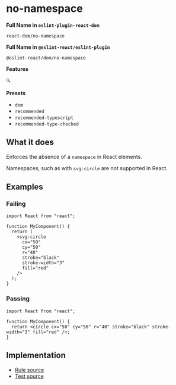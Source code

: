 # no-namespace

**Full Name in `eslint-plugin-react-dom`**

```plain copy
react-dom/no-namespace
```

**Full Name in `@eslint-react/eslint-plugin`**

```plain copy
@eslint-react/dom/no-namespace
```

**Features**

`🔍`

**Presets**

- `dom`
- `recommended`
- `recommended-typescript`
- `recommended-type-checked`

## What it does

Enforces the absence of a `namespace` in React elements.

Namespaces, such as with `svg:circle` are not supported in React.

## Examples

### Failing

```tsx
import React from "react";

function MyComponent() {
  return (
    <svg:circle
      cx="50"
      cy="50"
      r="40"
      stroke="black"
      stroke-width="3"
      fill="red"
    />
  );
}
```

### Passing

```tsx
import React from "react";

function MyComponent() {
  return <circle cx="50" cy="50" r="40" stroke="black" stroke-width="3" fill="red" />;
}
```

## Implementation

- [Rule source](https://github.com/rEl1cx/eslint-react/tree/main/packages/plugins/eslint-plugin-react-dom/src/rules/no-namespace.ts)
- [Test source](https://github.com/rEl1cx/eslint-react/tree/main/packages/plugins/eslint-plugin-react-dom/src/rules/no-namespace.spec.ts)
